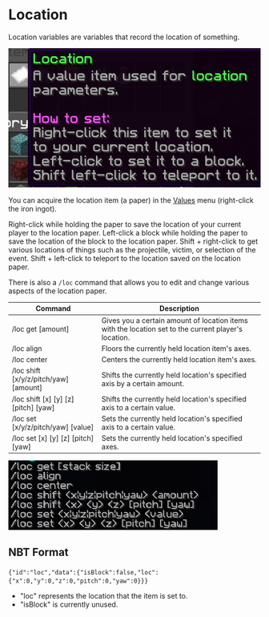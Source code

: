 # Location

Location variables are variables that record the location of something.

![Location item](../_media/location_item.png)

You can acquire the location item (a paper) in the [Values](Other/Code_Related/Values.md) menu (right-click the iron ingot).

Right-click while holding the paper to save the location of your current player to the location paper. Left-click a block while holding the paper to save the location of the block to the location paper. Shift + right-click to get various locations of things such as the projectile, victim, or selection of the event. Shift + left-click to teleport to the location saved on the location paper.

There is also a `/loc` command that allows you to edit and change various aspects of the location paper.

Command | Description
--- | ---
/loc get [amount] | Gives you a certain amount of location items with the location set to the current player's location.
/loc align | Floors the currently held location item's axes.
/loc center | Centers the currently held location item's axes.
/loc shift [x/y/z/pitch/yaw] [amount] | Shifts the currently held location's specified axis by a certain amount.
/loc shift [x] [y] [z] [pitch] [yaw] | Shifts the currently held location's specified axis to a certain value.
/loc set [x/y/z/pitch/yaw] [value] | Sets the currently held location's specified axis to a certain value.
/loc set [x] [y] [z] [pitch] [yaw] | Sets the currently held location's specified axes.

![Location help](../_media/loc_help.png)

## NBT Format

`{"id":"loc","data":{"isBlock":false,"loc":{"x":0,"y":0,"z":0,"pitch":0,"yaw":0}}}`

- "loc" represents the location that the item is set to.
- "isBlock" is currently unused.